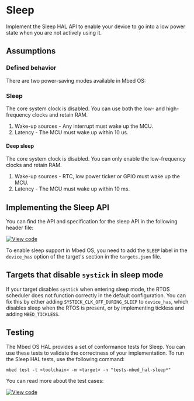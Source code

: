 # Sleep

Implement the Sleep HAL API to enable your device to go into a low power state when you are not actively using it.

## Assumptions

### Defined behavior

There are two power-saving modes available in Mbed OS:

### Sleep

The core system clock is disabled. You can use both the low- and high-frequency clocks and retain RAM.

1. Wake-up sources - Any interrupt must wake up the MCU.
1. Latency - The MCU must wake up within 10 us.

#### Deep sleep

The core system clock is disabled. You can only enable the low-frequency clocks and retain RAM.

1. Wake-up sources - RTC, low power ticker or GPIO must wake up the MCU.
1. Latency - The MCU must wake up within 10 ms.

## Implementing the Sleep API

You can find the API and specification for the sleep API in the following header file:

[![View code](https://www.mbed.com/embed/?type=library)](https://os.mbed.com/docs/mbed-os/6.0.0-preview/mbed-os-api-doxy/classmbed_1_1_digital_out.html/group__hal__sleep.html)

To enable sleep support in Mbed OS, you need to add the `SLEEP` label in the `device_has` option of the target's section in the `targets.json` file.

## Targets that disable `systick` in sleep mode

If your target disables `systick` when entering sleep mode, the RTOS scheduler does not function correctly in the default configuration. You can fix this by either adding `SYSTICK_CLK_OFF_DURING_SLEEP` to `device_has`, which disables sleep when the RTOS is present, or by implementing tickless and adding `MBED_TICKLESS`.

## Testing

The Mbed OS HAL provides a set of conformance tests for Sleep. You can use these tests to validate the correctness of your implementation. To run the Sleep HAL tests, use the following command:

```
mbed test -t <toolchain> -m <target> -n "tests-mbed_hal-sleep*"
```

You can read more about the test cases:

[![View code](https://www.mbed.com/embed/?type=library)](https://os.mbed.com/docs/mbed-os/6.0.0-preview/mbed-os-api-doxy/classmbed_1_1_digital_out.html/group__hal__sleep__tests.html)
